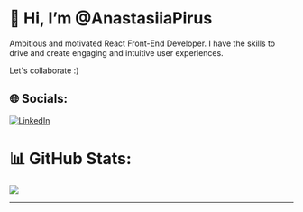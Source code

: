 # 👋 Hi, I’m @AnastasiiaPirus
Ambitious and motivated React Front-End Developer.
I have the skills to drive and create engaging and intuitive user experiences.

Let's collaborate :)

## 🌐 Socials:
[![LinkedIn](https://img.shields.io/badge/LinkedIn-%230077B5.svg?logo=linkedin&logoColor=white)](https://www.linkedin.com/in/anastasia-pirus/) 

# 📊 GitHub Stats:

![](https://github-readme-stats.vercel.app/api/top-langs/?username=AnastasiiaPirus&theme=tokyonight&hide_border=true&include_all_commits=true&count_private=true&layout=compact)


---


<!-- Proudly created with GPRM ( https://gprm.itsvg.in ) -->

